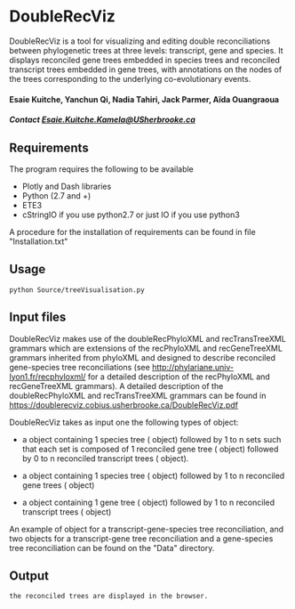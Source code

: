 # DoubleRecViz
DoubleRecViz is a tool for visualizing and editing double reconciliations between phylogenetic trees at three levels: transcript, gene and species. It displays reconciled gene trees embedded in species trees and reconciled transcript trees embedded in gene trees, with annotations on the nodes of the trees corresponding to the underlying co-evolutionary events.

#### Esaie Kuitche, Yanchun Qi, Nadia Tahiri, Jack Parmer, Aïda Ouangraoua

##### Contact Esaie.Kuitche.Kamela@USherbrooke.ca

## Requirements
The program requires the following to be available
- Plotly and Dash libraries
- Python (2.7 and +) 
- ETE3 
- cStringIO if you use python2.7 or just IO if you use python3

A procedure for the installation of requirements can be found in file "Installation.txt"

## Usage
```
python Source/treeVisualisation.py
```

## Input files

DoubleRecViz makes use of the doubleRecPhyloXML and recTransTreeXML grammars which are extensions of the recPhyloXML and recGeneTreeXML grammars inherited from phyloXML and designed to describe reconciled gene-species tree reconciliations (see http://phylariane.univ-lyon1.fr/recphyloxml/ for a detailed description of the recPhyloXML and recGeneTreeXML grammars). A detailed description of the doubleRecPhyloXML and recTransTreeXML grammars can be found in https://doublerecviz.cobius.usherbrooke.ca/DoubleRecViz.pdf

DoubleRecViz takes as input one the following types of object:

 - a <doubleRecPhylo> object containing 1 species tree (<spTree> object) followed by 1 to n sets such that each set is composed of 1 reconciled gene tree (<recGeneTree> object) followed by 0 to n reconciled transcript trees (<recTranscriptTree> object).

 - a <recPhylo> object containing 1 species tree (<spTree> object) followed by 1 to n reconciled gene trees (<recGeneTree> object)

 - a <recPhylo> object containing 1 gene tree (<gnTree> object) followed by 1 to n reconciled transcript trees (<recTransTree> object) 

An example of <doubleRecPhylo> object for a transcript-gene-species tree reconciliation, and two <recPhylo> objects for a transcript-gene tree reconciliation and a gene-species tree reconciliation can be found on the "Data" directory.

## Output

```
the reconciled trees are displayed in the browser.
```
